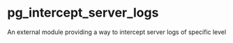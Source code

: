 # pg_intercept_server_logs
An external module providing a way to intercept server logs of specific level
